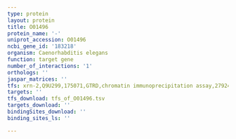 ```yaml
---
type: protein
layout: protein
title: O01496
protein_name: '-'
uniprot_accession: O01496
ncbi_gene_id: '183218'
organism: Caenorhabditis elegans
function: target gene
number_of_interactions: '1'
orthologs: ''
jaspar_matrices: ''
tfs: xrn-2,Q9U299,175071,GTRD,chromatin immunoprecipitation assay,27924024%5Buid%5D,No
targets: ''
tfs_download: tfs_of_O01496.tsv
targets_download: ''
bindingSites_download: ''
binding_sites_ls: ''

---
```

